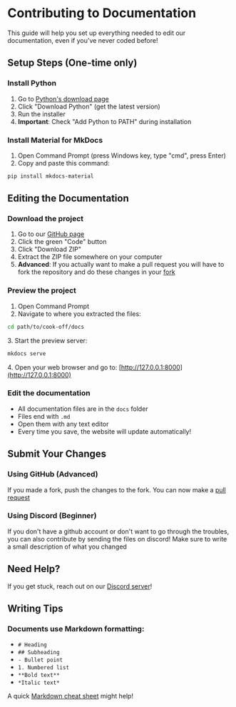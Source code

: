 # Contributing to Documentation

This guide will help you set up everything needed to edit our documentation, even if you've never coded before!

## Setup Steps (One-time only)

### Install Python
   1. Go to [Python's download page](https://www.python.org/downloads/)
   2. Click "Download Python" (get the latest version)
   3. Run the installer
   4. **Important**: Check "Add Python to PATH" during installation

### Install Material for MkDocs
   1. Open Command Prompt (press Windows key, type "cmd", press Enter)
   2. Copy and paste this command:
```bash
pip install mkdocs-material
```
## Editing the Documentation

### Download the project
   1. Go to our [GitHub page](https://github.com/BedrockCommands/Cook-Off)
   2. Click the green "Code" button
   3. Click "Download ZIP"
   4. Extract the ZIP file somewhere on your computer
   5. **Advanced**: If you actually want to make a pull request you will have to fork the repository and do these changes in your [fork](https://docs.github.com/de/pull-requests/collaborating-with-pull-requests/working-with-forks/fork-a-repo#forking-a-repository)

<!-- Please Ignore the mess below it didn't want to order the numbers correctly -->
### Preview the project
   1. Open Command Prompt
   2. Navigate to where you extracted the files:
```bash
cd path/to/cook-off/docs
```
3\. Start the preview server:
```bash
mkdocs serve
```
4\. Open your web browser and go to: [http://127.0.0.1:8000](http://127.0.0.1:8000)

### Edit the documentation
   - All documentation files are in the `docs` folder
   - Files end with `.md`
   - Open them with any text editor
   - Every time you save, the website will update automatically!

## Submit Your Changes

### Using GitHub (Advanced)
If you made a fork, push the changes to the fork. You can now make a [pull request](https://docs.github.com/de/pull-requests/collaborating-with-pull-requests/proposing-changes-to-your-work-with-pull-requests/creating-a-pull-request-from-a-fork)

### Using Discord (Beginner)
If you don't have a github account or don't want to go through the troubles, you can also contribute by sending the files on discord! Make sure to write a small description of what you changed

## Need Help?

If you get stuck, reach out on our [Discord server](https://discord.gg/SYstTYx5G5)!

## Writing Tips

### Documents use Markdown formatting:
- `# Heading`
- `## Subheading`
- `- Bullet point`
- `1. Numbered list`
- `**Bold text**`
- `*Italic text*`

A quick [Markdown cheat sheet](https://www.markdownguide.org/cheat-sheet/) might help!